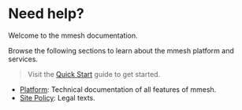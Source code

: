 # Need help?

Welcome to the mmesh documentation.

Browse the following sections to learn about the mmesh platform and services.

> Visit the [Quick Start](/docs/platform/getting-started/quickstart/) guide to get started.

- [Platform](/docs/platform/): Technical documentation of all features of mmesh.
- [Site Policy](/docs/legal/): Legal texts.
